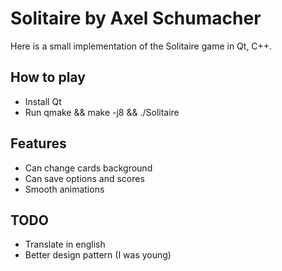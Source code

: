 Solitaire by Axel Schumacher
============================

Here is a small implementation of the Solitaire game in Qt, C++.

How to play
-----------

- Install Qt
- Run qmake && make -j8 && ./Solitaire

Features
--------

- Can change cards background
- Can save options and scores
- Smooth animations

TODO
----

- Translate in english
- Better design pattern (I was young)
